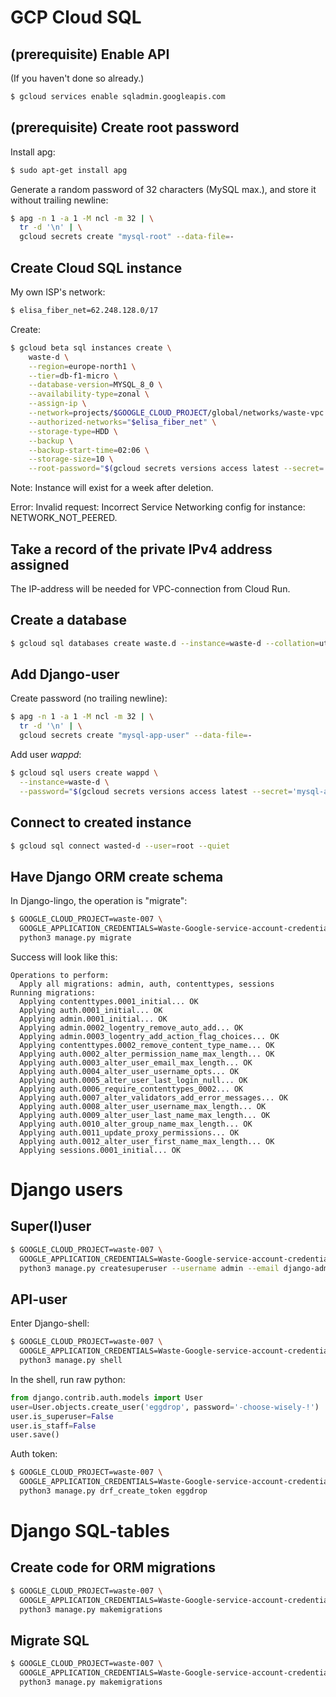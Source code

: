 # GCP Cloud SQL

## (prerequisite) Enable API
(If you haven't done so already.)
```bash
$ gcloud services enable sqladmin.googleapis.com
```

## (prerequisite) Create root password
Install apg:
```bash
$ sudo apt-get install apg
```

Generate a random password of 32 characters (MySQL max.), and store it without trailing newline:
```bash
$ apg -n 1 -a 1 -M ncl -m 32 | \
  tr -d '\n' | \
  gcloud secrets create "mysql-root" --data-file=-
```

## Create Cloud SQL instance
My own ISP's network:
```bash
$ elisa_fiber_net=62.248.128.0/17
```

Create:
```bash
$ gcloud beta sql instances create \
    waste-d \
    --region=europe-north1 \
    --tier=db-f1-micro \
    --database-version=MYSQL_8_0 \
    --availability-type=zonal \
    --assign-ip \
    --network=projects/$GOOGLE_CLOUD_PROJECT/global/networks/waste-vpc \
    --authorized-networks="$elisa_fiber_net" \
    --storage-type=HDD \
    --backup \
    --backup-start-time=02:06 \
    --storage-size=10 \
    --root-password="$(gcloud secrets versions access latest --secret='mysql-root')"
```

Note: Instance will exist for a week after deletion.

Error:
Invalid request: Incorrect Service Networking config for instance: NETWORK_NOT_PEERED.

## Take a record of the private IPv4 address assigned
The IP-address will be needed for VPC-connection from Cloud Run.

## Create a database
```bash
$ gcloud sql databases create waste.d --instance=waste-d --collation=utf8_general_ci
```

## Add Django-user
Create password (no trailing newline):
```bash
$ apg -n 1 -a 1 -M ncl -m 32 | \
  tr -d '\n' | \
  gcloud secrets create "mysql-app-user" --data-file=-
```

Add user _wappd_:
```bash
$ gcloud sql users create wappd \
  --instance=waste-d \
  --password="$(gcloud secrets versions access latest --secret='mysql-app-user')"
```

## Connect to created instance
```bash
$ gcloud sql connect wasted-d --user=root --quiet
```

## Have Django ORM create schema
In Django-lingo, the operation is "migrate":
```bash
$ GOOGLE_CLOUD_PROJECT=waste-007 \
  GOOGLE_APPLICATION_CREDENTIALS=Waste-Google-service-account-credentials.json \
  python3 manage.py migrate
```

Success will look like this:
```text
Operations to perform:
  Apply all migrations: admin, auth, contenttypes, sessions
Running migrations:
  Applying contenttypes.0001_initial... OK
  Applying auth.0001_initial... OK
  Applying admin.0001_initial... OK
  Applying admin.0002_logentry_remove_auto_add... OK
  Applying admin.0003_logentry_add_action_flag_choices... OK
  Applying contenttypes.0002_remove_content_type_name... OK
  Applying auth.0002_alter_permission_name_max_length... OK
  Applying auth.0003_alter_user_email_max_length... OK
  Applying auth.0004_alter_user_username_opts... OK
  Applying auth.0005_alter_user_last_login_null... OK
  Applying auth.0006_require_contenttypes_0002... OK
  Applying auth.0007_alter_validators_add_error_messages... OK
  Applying auth.0008_alter_user_username_max_length... OK
  Applying auth.0009_alter_user_last_name_max_length... OK
  Applying auth.0010_alter_group_name_max_length... OK
  Applying auth.0011_update_proxy_permissions... OK
  Applying auth.0012_alter_user_first_name_max_length... OK
  Applying sessions.0001_initial... OK
```

# Django users

## Super(l)user
```bash
$ GOOGLE_CLOUD_PROJECT=waste-007 \
  GOOGLE_APPLICATION_CREDENTIALS=Waste-Google-service-account-credentials.json \
  python3 manage.py createsuperuser --username admin --email django-admin@example.com
```

## API-user
Enter Django-shell:
```bash
$ GOOGLE_CLOUD_PROJECT=waste-007 \
  GOOGLE_APPLICATION_CREDENTIALS=Waste-Google-service-account-credentials.json \
  python3 manage.py shell
```

In the shell, run raw python:
```python
from django.contrib.auth.models import User
user=User.objects.create_user('eggdrop', password='-choose-wisely-!')
user.is_superuser=False
user.is_staff=False
user.save()
```

Auth token:
```bash
$ GOOGLE_CLOUD_PROJECT=waste-007 \
  GOOGLE_APPLICATION_CREDENTIALS=Waste-Google-service-account-credentials.json \
  python3 manage.py drf_create_token eggdrop
```

# Django SQL-tables

## Create code for ORM migrations
```bash
$ GOOGLE_CLOUD_PROJECT=waste-007 \
  GOOGLE_APPLICATION_CREDENTIALS=Waste-Google-service-account-credentials.json \
  python3 manage.py makemigrations
```

## Migrate SQL
```bash
$ GOOGLE_CLOUD_PROJECT=waste-007 \
  GOOGLE_APPLICATION_CREDENTIALS=Waste-Google-service-account-credentials.json \
  python3 manage.py makemigrations
```
